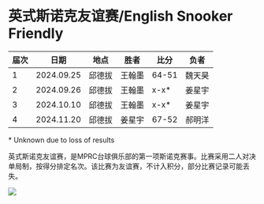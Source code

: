 # 英式斯诺克友谊赛/English Snooker Friendly

| 届次 | 日期       | 地点    | 胜者   | 比分  | 负者  |
| ---- | ---------- | -----  | ----- | ----- | ----- |
| 1    | 2024.09.25 | 邱德拔 | 王翰墨 | 64-51 | 魏天昊 |
| 2    | 2024.09.26 | 邱德拔 | 王翰墨 | x-x\* | 姜星宇 |
| 3    | 2024.10.10 | 邱德拔 | 王翰墨 | x-x\* | 姜星宇 |
| 4    | 2024.11.20 | 邱德拔 | 姜星宇 | 67-52 | 郝明洋 |

\* Unknown due to loss of results

英式斯诺克友谊赛，是MPRC台球俱乐部的第一项斯诺克赛事。比赛采用二人对决单局制，按得分排定名次。该比赛为友谊赛，不计入积分，部分比赛记录可能丢失。

![](./img/english_snooker_friendly.jpg)